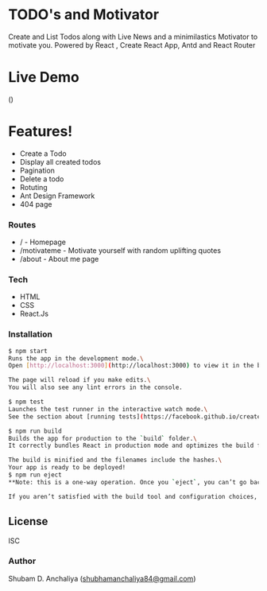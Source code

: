 # TODO's and Motivator




Create and List Todos along with Live News and a minimilastics Motivator to motivate you. Powered by React , Create React App, Antd and React Router


# Live Demo 

()

#  Features!

-  Create a Todo
- Display all created todos
- Pagination
- Delete a todo
- Rotuting
- Ant Design Framework
- 404 page



### Routes

- /  - Homepage
- /motivateme - Motivate yourself with random uplifting quotes
- /about - About me page



### Tech


- HTML
- CSS
- React.Js

### Installation



```sh
$ npm start
Runs the app in the development mode.\
Open [http://localhost:3000](http://localhost:3000) to view it in the browser.

The page will reload if you make edits.\
You will also see any lint errors in the console.

$ npm test
Launches the test runner in the interactive watch mode.\
See the section about [running tests](https://facebook.github.io/create-react-app/docs/running-tests) for more information.

$ npm run build
Builds the app for production to the `build` folder.\
It correctly bundles React in production mode and optimizes the build for the best performance.

The build is minified and the filenames include the hashes.\
Your app is ready to be deployed!
$ npm run eject
**Note: this is a one-way operation. Once you `eject`, you can’t go back!**

If you aren’t satisfied with the build tool and configuration choices, you can `eject` at any time. This command will remove the single build dependency from your project.


```





License
----

ISC

### Author

Shubam D. Anchaliya (shubhamanchaliya84@gmail.com)
